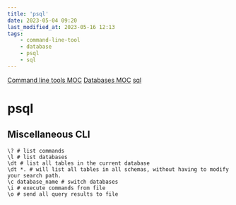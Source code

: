 ```yaml
---
title: 'psql'
date: 2023-05-04 09:20
last_modified_at: 2023-05-16 12:13
tags:
    - command-line-tool
    - database
    - psql
    - sql
---
```


[Command line tools MOC](Command%20line%20tools%20MOC.md)
[Databases MOC](Databases%20MOC.md)
[sql](sql.md)

# psql

## Miscellaneous CLI

```shell
\? # list commands
\l # list databases
\dt # list all tables in the current database
\dt *. # will list all tables in all schemas, without having to modify your search path.
\c database_name # switch databases
\i # execute commands from file
\o # send all query results to file
```
